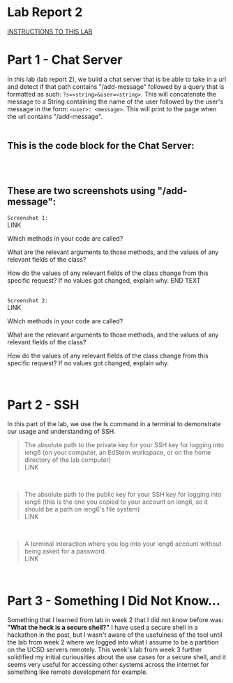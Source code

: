 # Lab Report 2  
<a href="https://ucsd-cse15l-w24.github.io/week3/index.html#lab-report-2---servers-and-ssh-keys-week-3" target="_blank">INSTRUCTIONS TO THIS LAB</a>

# Part 1 - Chat Server  
In this lab (lab report 2), we build a chat server that is be able to take in a url and detect if that path contains "/add-message" followed by a query that is formatted as such: `?s=<string>&user=<string>`. This will concatenate the message to a String containing the name of the user followed by the user's message in the form: `<user>: <message>`. This will print to the page when the url contains "/add-message".  
<br>

## This is the code block for the Chat Server:
```java

```  
<br>

## These are two screenshots using "/add-message":
`Screenshot 1:` <br>
LINK

Which methods in your code are called?


What are the relevant arguments to those methods, and the values of any relevant fields of the class?


How do the values of any relevant fields of the class change from this specific request? If no values got changed, explain why.
END TEXT  
<br>

`Screenshot 2:` <br>
LINK

Which methods in your code are called?


What are the relevant arguments to those methods, and the values of any relevant fields of the class?


How do the values of any relevant fields of the class change from this specific request? If no values got changed, explain why.

<br>

# Part 2 - SSH  
In this part of the lab, we use the ls command in a terminal to demonstrate our usage and understanding of SSH.

> The absolute path to the private key for your SSH key for logging into ieng6 (on your computer, an EdStem workspace, or on the home directory of the lab computer)  
LINK  
<br>

> The absolute path to the public key for your SSH key for logging into ieng6 (this is the one you copied to your account on ieng6, so it should be a path on ieng6's file system)  
LINK  
<br>

> A terminal interaction where you log into your ieng6 account without being asked for a password.  
LINK  
<br>

# Part 3 - Something I Did Not Know...  
Something that I learned from lab in week 2 that I did not know before was: **"What the heck is a secure shell?"** I have used a secure shell in a hackathon in the past, but I wasn't aware of the usefulness of the tool until the lab from week 2 where we logged into what I assume to be a partition on the UCSD servers remotely. This week's lab from week 3 further solidified my initial curiousities about the use cases for a secure shell, and it seems very useful for accessing other systems across the internet for something like remote development for example.